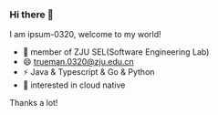 ### Hi there 👋

I am ipsum-0320, welcome to my world!

- 🌱 member of ZJU SEL(Software Engineering Lab)
- 😄 trueman.0320@zju.edu.cn
- ⚡ Java & Typescript & Go & Python
- 💪 interested in cloud native

Thanks a lot!
